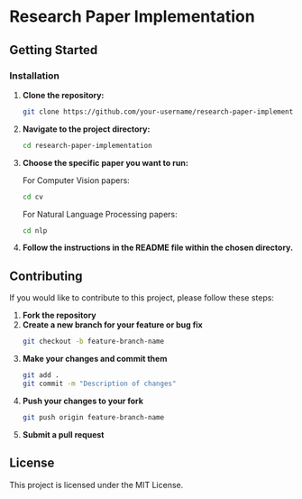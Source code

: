 # Research Paper Implementation

## Getting Started

### Installation

1. **Clone the repository:**
    ```bash
    git clone https://github.com/your-username/research-paper-implementation.git
    ```

2. **Navigate to the project directory:**
    ```bash
    cd research-paper-implementation
    ```

3. **Choose the specific paper you want to run:**

    For Computer Vision papers:
    ```bash
    cd cv
    ```

    For Natural Language Processing papers:
    ```bash
    cd nlp
    ```

4. **Follow the instructions in the README file within the chosen directory.**

## Contributing

If you would like to contribute to this project, please follow these steps:

1. **Fork the repository**
2. **Create a new branch for your feature or bug fix**
    ```bash
    git checkout -b feature-branch-name
    ```
3. **Make your changes and commit them**
    ```bash
    git add .
    git commit -m "Description of changes"
    ```
4. **Push your changes to your fork**
    ```bash
    git push origin feature-branch-name
    ```
5. **Submit a pull request**

## License

This project is licensed under the MIT License.
